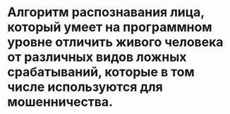 # Алгоритм распознавания лица, который умеет на программном уровне отличить живого человека от различных видов ложных срабатываний, которые в том числе используются для мошенничества.
